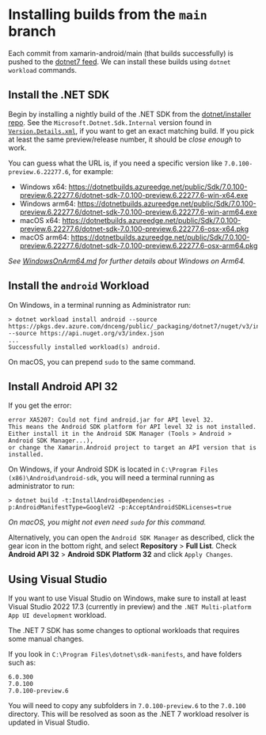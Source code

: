 # Installing builds from the `main` branch

Each commit from xamarin-android/main (that builds successfully) is
pushed to the [dotnet7 feed][0]. We can install these builds using
`dotnet workload` commands.

## Install the .NET SDK

Begin by installing a nightly build of the .NET SDK from the
[dotnet/installer repo][1]. See the `Microsoft.Dotnet.Sdk.Internal`
version found in [`Version.Details.xml`][2], if you want to get an
exact matching build. If you pick at least the same preview/release
number, it should be *close enough* to work.

You can guess what the URL is, if you need a specific version like
`7.0.100-preview.6.22277.6`, for example:

* Windows x64: https://dotnetbuilds.azureedge.net/public/Sdk/7.0.100-preview.6.22277.6/dotnet-sdk-7.0.100-preview.6.22277.6-win-x64.exe
* Windows arm64: https://dotnetbuilds.azureedge.net/public/Sdk/7.0.100-preview.6.22277.6/dotnet-sdk-7.0.100-preview.6.22277.6-win-arm64.exe
* macOS x64: https://dotnetbuilds.azureedge.net/public/Sdk/7.0.100-preview.6.22277.6/dotnet-sdk-7.0.100-preview.6.22277.6-osx-x64.pkg
* macOS arm64: https://dotnetbuilds.azureedge.net/public/Sdk/7.0.100-preview.6.22277.6/dotnet-sdk-7.0.100-preview.6.22277.6-osx-arm64.pkg

*See [WindowsOnArm64.md][3] for further details about Windows on Arm64.*

## Install the `android` Workload

On Windows, in a terminal running as Administrator run:

```dotnetcli
> dotnet workload install android --source https://pkgs.dev.azure.com/dnceng/public/_packaging/dotnet7/nuget/v3/index.json --source https://api.nuget.org/v3/index.json
...
Successfully installed workload(s) android.
```

On macOS, you can prepend `sudo` to the same command.

## Install Android API 32

If you get the error:

```
error XA5207: Could not find android.jar for API level 32.
This means the Android SDK platform for API level 32 is not installed.
Either install it in the Android SDK Manager (Tools > Android > Android SDK Manager...),
or change the Xamarin.Android project to target an API version that is installed.
```

On Windows, if your Android SDK is located in `C:\Program Files
(x86)\Android\android-sdk`, you will need a terminal running as
administrator to run:

```dotnetcli
> dotnet build -t:InstallAndroidDependencies -p:AndroidManifestType=GoogleV2 -p:AcceptAndroidSDKLicenses=true
```

*On macOS, you might not even need `sudo` for this command.*

Alternatively, you can open the `Android SDK Manager` as described,
click the gear icon in the bottom right, and select **Repository** >
**Full List**. Check **Android API 32** > **Android SDK Platform 32**
and click `Apply Changes`.

## Using Visual Studio

If you want to use Visual Studio on Windows, make sure to install at
least Visual Studio 2022 17.3 (currently in preview) and the `.NET
Multi-platform App UI development` workload.

The .NET 7 SDK has some changes to optional workloads that requires
some manual changes.

If you look in `C:\Program Files\dotnet\sdk-manifests`, and have
folders such as:

```
6.0.300
7.0.100
7.0.100-preview.6
```

You will need to copy any subfolders in `7.0.100-preview.6` to the
`7.0.100` directory. This will be resolved as soon as the .NET 7
workload resolver is updated in Visual Studio.

[0]: https://dev.azure.com/dnceng/public/_artifacts/feed/dotnet7
[1]: https://github.com/dotnet/installer#table
[2]: ../../eng/Version.Details.xml
[3]: WindowsOnArm64.md
